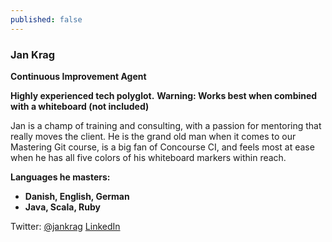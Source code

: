 ```yaml
---
published: false
---
```

### Jan Krag

**Continuous Improvement Agent**

**Highly experienced tech polyglot.**
**Warning: Works best when combined with a whiteboard (not included)**

Jan is a champ of training and consulting, with a passion for mentoring that really moves the client. He is the grand old man when it comes to our Mastering Git course, is a big fan of Concourse CI, and feels most at ease when he has all five colors of his whiteboard markers within reach.

**Languages he masters:**

- **Danish, English, German**
- **Java, Scala, Ruby**

Twitter: [@jankrag](https://twitter.com/jankrag)
[LinkedIn](https://dk.linkedin.com/in/jankrag)
